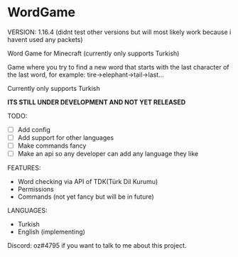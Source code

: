 # WordGame

VERSION: 1.16.4
(didnt test other versions but will most likely work because i havent used any packets)


Word Game for Minecraft (currently only supports Turkish)

Game where you try to find a new word that starts with the last character of the last word, for example: tire->elephant->tail->last...

Currently only supports Turkish

**ITS STILL UNDER DEVELOPMENT AND NOT YET RELEASED**

TODO:
- [ ] Add config 
- [ ] Add support for other languages 
- [ ] Make commands fancy
- [ ] Make an api so any developer can add any language they like

FEATURES:

- Word checking via API of TDK(Türk Dil Kurumu)
- Permissions
- Commands (not yet fancy but will be in future)

LANGUAGES:
- Turkish
- English (implementing)

Discord: oz#4795 if you want to talk to me about this project.
